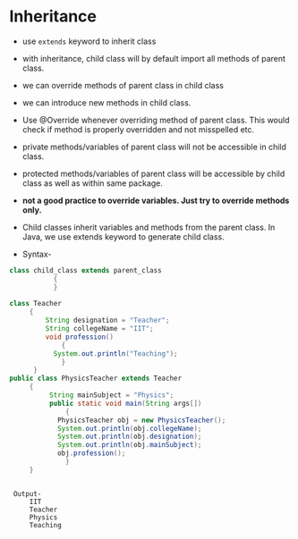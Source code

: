 
# Inheritance

- use `extends` keyword to inherit class
- with inheritance, child class will by default import all methods of parent class. 
- we can override methods of parent class in child class
- we can introduce new methods in child class. 

- Use @Override whenever overriding method of parent class. This would check if method is properly overridden and not misspelled etc. 

- private methods/variables of parent class will not be accessible in child class. 
- protected methods/variables of parent class will be accessible by child class as well as within same package. 
- **not a good practice to override variables. Just try to override methods only.**
 
- Child classes inherit variables and methods from the parent class. In Java, we use extends keyword to generate child class.

- Syntax-
```java
class child_class extends parent_class
           {
           }
 
class Teacher 
     {
         String designation = "Teacher";
         String collegeName = "IIT";
         void profession()
             {
	       System.out.println("Teaching");
             }
      }
public class PhysicsTeacher extends Teacher
     {
          String mainSubject = "Physics";
          public static void main(String args[])
              {
	        PhysicsTeacher obj = new PhysicsTeacher();
	        System.out.println(obj.collegeName);
	        System.out.println(obj.designation);
	        System.out.println(obj.mainSubject);
	        obj.profession();
              }
     }
```

```text

 Output-
     IIT
     Teacher
     Physics
     Teaching

```


